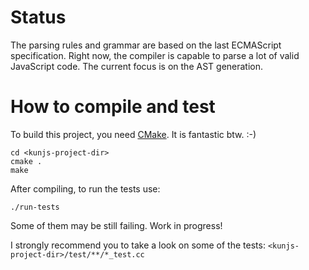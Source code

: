 Status
======

The parsing rules and grammar are based on the last ECMAScript specification.
Right now, the compiler is capable to parse a lot of valid JavaScript code. The current focus is on the AST generation.


How to compile and test
=======================

To build this project, you need [CMake](http://www.cmake.org/). It is fantastic btw. :-)

    cd <kunjs-project-dir>
    cmake .
    make

After compiling, to run the tests use:

    ./run-tests

Some of them may be still failing. Work in progress!

I strongly recommend you to take a look on some of the tests: `<kunjs-project-dir>/test/**/*_test.cc`

